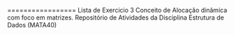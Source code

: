 =================
Lista de Exercicio 3
Conceito de Alocação dinâmica com foco em matrizes.
Repositório de Atividades da Disciplina Estrutura de Dados (MATA40)
